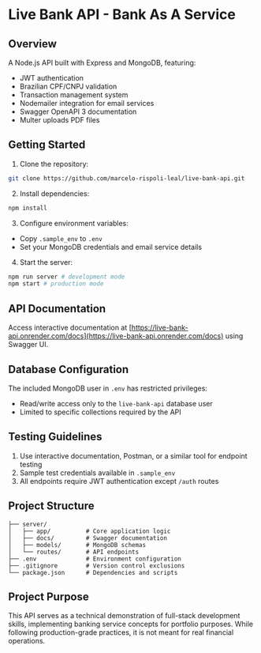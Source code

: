 # Live Bank API - Bank As A Service

## Overview

A Node.js API built with Express and MongoDB, featuring:

- JWT authentication
- Brazilian CPF/CNPJ validation
- Transaction management system
- Nodemailer integration for email services
- Swagger OpenAPI 3 documentation
- Multer uploads PDF files

## Getting Started

1. Clone the repository:

```bash
git clone https://github.com/marcelo-rispoli-leal/live-bank-api.git
```

2. Install dependencies:

```bash
npm install
```

3. Configure environment variables:

- Copy `.sample_env` to `.env`
- Set your MongoDB credentials and email service details

4. Start the server:

```bash
npm run server # development mode
npm start # production mode
```

## API Documentation

Access interactive documentation at [https://live-bank-api.onrender.com/docs](https://live-bank-api.onrender.com/docs) using Swagger UI.

## Database Configuration

The included MongoDB user in `.env` has restricted privileges:

- Read/write access only to the `live-bank-api` database user
- Limited to specific collections required by the API

## Testing Guidelines

1. Use interactive documentation, Postman, or a similar tool for endpoint testing
2. Sample test credentials available in `.sample_env`
3. All endpoints require JWT authentication except `/auth` routes

## Project Structure

```
├── server/
│   ├── app/          # Core application logic
│   ├── docs/         # Swagger documentation
│   ├── models/       # MongoDB schemas
│   └── routes/       # API endpoints
├── .env              # Environment configuration
├── .gitignore        # Version control exclusions
└── package.json      # Dependencies and scripts
```

## Project Purpose

This API serves as a technical demonstration of full-stack development skills, implementing banking service concepts for portfolio purposes. While following production-grade practices, it is not meant for real financial operations.
